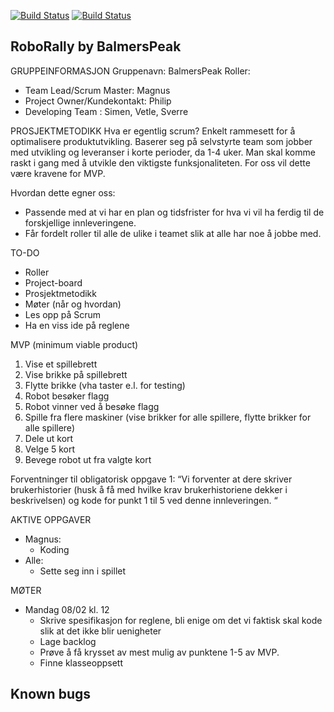 [![Build Status](https://travis-ci.com/inf112-v21/BalmersPeak.svg?branch=development)](https://travis-ci.com/inf112-v21/BalmersPeak)
[![Build Status](https://travis-ci.com/inf112-v21/BalmersPeak.svg?branch=master)](https://travis-ci.com/inf112-v21/BalmersPeak)



## RoboRally by BalmersPeak

GRUPPEINFORMASJON
Gruppenavn: BalmersPeak
Roller:
- Team Lead/Scrum Master: Magnus
- Project Owner/Kundekontakt: Philip
- Developing Team : Simen, Vetle, Sverre

PROSJEKTMETODIKK
Hva er egentlig scrum?
Enkelt rammesett for å optimalisere produktutvikling. Baserer seg på selvstyrte team som jobber med utvikling 
og leveranser i korte perioder, da 1-4 uker. Man skal komme raskt i gang med å utvikle den viktigste 
funksjonaliteten. For oss vil dette være kravene for MVP.

Hvordan dette egner oss:
- Passende med at vi har en plan og tidsfrister for hva vi vil ha ferdig til de forskjellige innleveringene.
- Får fordelt roller til alle de ulike i teamet slik at alle har noe å jobbe med.

TO-DO
- Roller
- Project-board
- Prosjektmetodikk
- Møter (når og hvordan)
- Les opp på Scrum
- Ha en viss ide på reglene

MVP (minimum viable product)
1. Vise et spillebrett
2. Vise brikke på spillebrett
3. Flytte brikke (vha taster e.l. for testing)
4. Robot besøker flagg
5. Robot vinner ved å besøke flagg
6. Spille fra flere maskiner (vise brikker for alle spillere, flytte brikker for alle spillere)
7. Dele ut kort
8. Velge 5 kort
9. Bevege robot ut fra valgte kort

Forventninger til obligatorisk oppgave 1:
“Vi forventer at dere skriver brukerhistorier (husk å få med hvilke krav brukerhistoriene dekker i beskrivelsen) og kode for punkt 1 til 5 ved denne innleveringen. “

AKTIVE OPPGAVER
- Magnus:
    - Koding
- Alle:
    - Sette seg inn i spillet

MØTER
- Mandag 08/02 kl. 12
    - Skrive spesifikasjon for reglene, bli enige om det vi faktisk skal kode slik at det ikke blir uenigheter
    - Lage backlog
    - Prøve å få krysset av mest mulig av punktene 1-5 av MVP.
    - Finne klasseoppsett


## Known bugs
